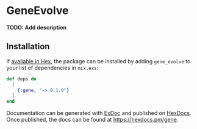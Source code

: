 # GeneEvolve

**TODO: Add description**

## Installation

If [available in Hex](https://hex.pm/docs/publish), the package can be installed
by adding `gene_evolve` to your list of dependencies in `mix.exs`:

```elixir
def deps do
  [
    {:gene, "~> 0.1.0"}
  ]
end
```

Documentation can be generated with [ExDoc](https://github.com/elixir-lang/ex_doc)
and published on [HexDocs](https://hexdocs.pm). Once published, the docs can
be found at <https://hexdocs.pm/gene>.

